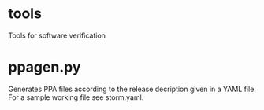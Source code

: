 tools
=====

Tools for software verification

# ppagen.py

Generates PPA files according to the release decription given in a YAML file.
For a sample working file see storm.yaml.
